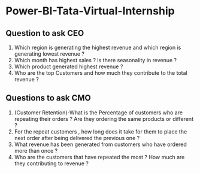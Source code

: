# Power-BI-Tata-Virtual-Internship

## Question to ask CEO 
1.  Which region is generating the highest revenue and which region is generating lowest revenue ?
2.  Which month has highest sales ? Is there seasonality in revenue ?
3.  Which product generated highest revenue ?
4.  Who are the top Customers and how much they contribute to the total revenue ?
 
## Questions to ask CMO
 
1. (Customer Retention)-What is the  Percentage of customers who are repeating their orders ? Are they ordering the same products or different ?
2.  For the repeat customers , how long does it take for them to place the next order after being delivered the previous one ?
3.  What revenue has been generated from customers who have ordered more than once ?
4.  Who are the customers that have repeated the most ? How much are they contributing to revenue ?
